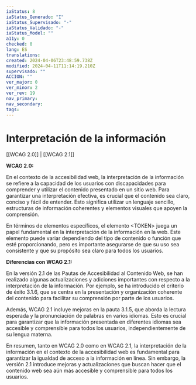 ```yaml
---
iaStatus: 8
iaStatus_Generado: "I"
iaStatus_Supervisado: "-"
iaStatus_Validado: "-"
iaStatus_Model: ""
a11y: 0
checked: 0
lang: ES
translations: 
created: 2024-04-06T23:48:59.738Z
modified: 2024-04-11T11:14:19.210Z
supervisado: ""
ACCION: ""
ver_major: 0
ver_minor: 2
ver_rev: 19
nav_primary: 
nav_secondary: 
tags:
---
```

# Interpretación de la información

[[WCAG 2.0]] | [[WCAG 2.1]]

**WCAG 2.0:**

En el contexto de la accesibilidad web, la interpretación de la información se refiere a la capacidad de los usuarios con discapacidades para comprender y utilizar el contenido presentado en un sitio web. Para garantizar una interpretación efectiva, es crucial que el contenido sea claro, conciso y fácil de entender. Esto significa utilizar un lenguaje sencillo, estructuras de información coherentes y elementos visuales que apoyen la comprensión.

En términos de elementos específicos, el elemento \<TOKEN> juega un papel fundamental en la interpretación de la información en la web. Este elemento puede variar dependiendo del tipo de contenido o función que esté proporcionando, pero es importante asegurarse de que su uso sea consistente y que su propósito sea claro para todos los usuarios.

**Diferencias con WCAG 2.1:**

En la versión 2.1 de las Pautas de Accesibilidad al Contenido Web, se han realizado algunas actualizaciones y adiciones importantes con respecto a la interpretación de la información. Por ejemplo, se ha introducido el criterio de éxito 3.1.6, que se centra en la presentación y organización coherente del contenido para facilitar su comprensión por parte de los usuarios.

Además, WCAG 2.1 incluye mejoras en la pauta 3.1.5, que aborda la lectura esperada y la pronunciación de palabras en varios idiomas. Esto es crucial para garantizar que la información presentada en diferentes idiomas sea accesible y comprensible para todos los usuarios, independientemente de su lengua materna.

En resumen, tanto en WCAG 2.0 como en WCAG 2.1, la interpretación de la información en el contexto de la accesibilidad web es fundamental para garantizar la igualdad de acceso a la información en línea. Sin embargo, la versión 2.1 introduce mejoras y actualizaciones que buscan hacer que el contenido web sea aún más accesible y comprensible para todos los usuarios.
